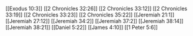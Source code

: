 [[Exodus 10:3]]
[[2 Chronicles 32:26]]
[[2 Chronicles 33:12]]
[[2 Chronicles 33:19]]
[[2 Chronicles 33:23]]
[[2 Chronicles 35:22]]
[[Jeremiah 21:1]]
[[Jeremiah 27:12]]
[[Jeremiah 34:2]]
[[Jeremiah 37:2]]
[[Jeremiah 38:14]]
[[Jeremiah 38:21]]
[[Daniel 5:22]]
[[James 4:10]]
[[1 Peter 5:6]]
